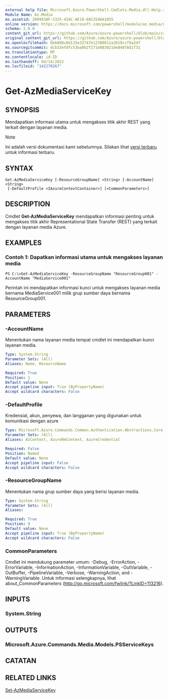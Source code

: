 ```yaml
---
external help file: Microsoft.Azure.PowerShell.Cmdlets.Media.dll-Help.xml
Module Name: Az.Media
ms.assetid: 2099938F-5325-416C-AE10-6813546A1055
online version: https://docs.microsoft.com/powershell/module/az.media/get-azmediaservicekey
schema: 2.0.0
content_git_url: https://github.com/Azure/azure-powershell/blob/main/src/Media/Media/help/Get-AzMediaServiceKey.md
original_content_git_url: https://github.com/Azure/azure-powershell/blob/main/src/Media/Media/help/Get-AzMediaServiceKey.md
ms.openlocfilehash: 6bb898c8d115e32747e12388611a2619ccf8a2df
ms.sourcegitcommit: dcb33efdfc53ba0b2f271e883021de84878d1f31
ms.translationtype: MT
ms.contentlocale: id-ID
ms.lasthandoff: 04/14/2022
ms.locfileid: "142270267"
---
```

# Get-AzMediaServiceKey

## SYNOPSIS
Mendapatkan informasi utama untuk mengakses titik akhir REST yang terkait dengan layanan media.

> [!NOTE]
>Ini adalah versi dokumentasi kami sebelumnya. Silakan lihat [versi terbaru](/powershell/module/az.media/get-azmediaservicekey) untuk informasi terbaru.

## SYNTAX

```
Get-AzMediaServiceKey [-ResourceGroupName] <String> [-AccountName] <String>
 [-DefaultProfile <IAzureContextContainer>] [<CommonParameters>]
```

## DESCRIPTION
Cmdlet **Get-AzMediaServiceKey** mendapatkan informasi penting untuk mengakses titik akhir Representational State Transfer (REST) yang terkait dengan layanan media Azure.

## EXAMPLES

### Contoh 1: Dapatkan informasi utama untuk mengakses layanan media
```
PS C:\>Get-AzMediaServiceKey -ResourceGroupName "ResourceGroup001" -AccountName "MediaService001"
```

Perintah ini mendapatkan informasi kunci untuk mengakses layanan media bernama MediaService001 milik grup sumber daya bernama ResourceGroup001.

## PARAMETERS

### -AccountName
Menentukan nama layanan media tempat cmdlet ini mendapatkan kunci layanan media.

```yaml
Type: System.String
Parameter Sets: (All)
Aliases: Name, ResourceName

Required: True
Position: 1
Default value: None
Accept pipeline input: True (ByPropertyName)
Accept wildcard characters: False
```

### -DefaultProfile
Kredensial, akun, penyewa, dan langganan yang digunakan untuk komunikasi dengan azure

```yaml
Type: Microsoft.Azure.Commands.Common.Authentication.Abstractions.Core.IAzureContextContainer
Parameter Sets: (All)
Aliases: AzContext, AzureRmContext, AzureCredential

Required: False
Position: Named
Default value: None
Accept pipeline input: False
Accept wildcard characters: False
```

### -ResourceGroupName
Menentukan nama grup sumber daya yang berisi layanan media.

```yaml
Type: System.String
Parameter Sets: (All)
Aliases:

Required: True
Position: 0
Default value: None
Accept pipeline input: True (ByPropertyName)
Accept wildcard characters: False
```

### CommonParameters
Cmdlet ini mendukung parameter umum: -Debug, -ErrorAction, -ErrorVariable, -InformationAction, -InformationVariable, -OutVariable, -OutBuffer, -PipelineVariable, -Verbose, -WarningAction, and -WarningVariable. Untuk informasi selengkapnya, lihat about_CommonParameters (http://go.microsoft.com/fwlink/?LinkID=113216).

## INPUTS

### System.String

## OUTPUTS

### Microsoft.Azure.Commands.Media.Models.PSServiceKeys

## CATATAN

## RELATED LINKS

[Set-AzMediaServiceKey](./Set-AzMediaServiceKey.md)


